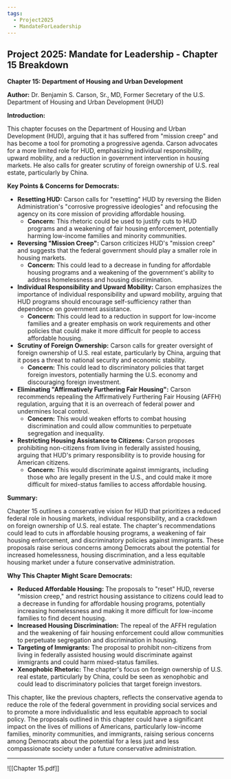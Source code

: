```yaml
---
tags:
  - Project2025
  - MandateForLeadership
---
```

## Project 2025: Mandate for Leadership - Chapter 15 Breakdown

**Chapter 15: Department of Housing and Urban Development**

**Author:** Dr. Benjamin S. Carson, Sr., MD, Former Secretary of the U.S. Department of Housing and Urban Development (HUD)

**Introduction:**

This chapter focuses on the Department of Housing and Urban Development (HUD), arguing that it has suffered from "mission creep" and has become a tool for promoting a progressive agenda. Carson advocates for a more limited role for HUD, emphasizing individual responsibility, upward mobility, and a reduction in government intervention in housing markets. He also calls for greater scrutiny of foreign ownership of U.S. real estate, particularly by China.

**Key Points & Concerns for Democrats:**

* **Resetting HUD:** Carson calls for "resetting" HUD by reversing the Biden Administration's "corrosive progressive ideologies" and refocusing the agency on its core mission of providing affordable housing.
    * **Concern:** This rhetoric could be used to justify cuts to HUD programs and a weakening of fair housing enforcement, potentially harming low-income families and minority communities.
* **Reversing "Mission Creep":** Carson criticizes HUD's "mission creep" and suggests that the federal government should play a smaller role in housing markets.
    * **Concern:** This could lead to a decrease in funding for affordable housing programs and a weakening of the government's ability to address homelessness and housing discrimination.
* **Individual Responsibility and Upward Mobility:** Carson emphasizes the importance of individual responsibility and upward mobility, arguing that HUD programs should encourage self-sufficiency rather than dependence on government assistance.
    * **Concern:** This could lead to a reduction in support for low-income families and a greater emphasis on work requirements and other policies that could make it more difficult for people to access affordable housing.
* **Scrutiny of Foreign Ownership:** Carson calls for greater oversight of foreign ownership of U.S. real estate, particularly by China, arguing that it poses a threat to national security and economic stability.
    * **Concern:** This could lead to discriminatory policies that target foreign investors, potentially harming the U.S. economy and discouraging foreign investment.
* **Eliminating "Affirmatively Furthering Fair Housing":** Carson recommends repealing the Affirmatively Furthering Fair Housing (AFFH) regulation, arguing that it is an overreach of federal power and undermines local control.
    * **Concern:** This would weaken efforts to combat housing discrimination and could allow communities to perpetuate segregation and inequality.
* **Restricting Housing Assistance to Citizens:** Carson proposes prohibiting non-citizens from living in federally assisted housing, arguing that HUD's primary responsibility is to provide housing for American citizens.
    * **Concern:** This would discriminate against immigrants, including those who are legally present in the U.S., and could make it more difficult for mixed-status families to access affordable housing.

**Summary:**

Chapter 15 outlines a conservative vision for HUD that prioritizes a reduced federal role in housing markets, individual responsibility, and a crackdown on foreign ownership of U.S. real estate. The chapter's recommendations could lead to cuts in affordable housing programs, a weakening of fair housing enforcement, and discriminatory policies against immigrants. These proposals raise serious concerns among Democrats about the potential for increased homelessness, housing discrimination, and a less equitable housing market under a future conservative administration.

**Why This Chapter Might Scare Democrats:**

* **Reduced Affordable Housing:** The proposals to "reset" HUD, reverse "mission creep," and restrict housing assistance to citizens could lead to a decrease in funding for affordable housing programs, potentially increasing homelessness and making it more difficult for low-income families to find decent housing.
* **Increased Housing Discrimination:** The repeal of the AFFH regulation and the weakening of fair housing enforcement could allow communities to perpetuate segregation and discrimination in housing.
* **Targeting of Immigrants:** The proposal to prohibit non-citizens from living in federally assisted housing would discriminate against immigrants and could harm mixed-status families.
* **Xenophobic Rhetoric:** The chapter's focus on foreign ownership of U.S. real estate, particularly by China, could be seen as xenophobic and could lead to discriminatory policies that target foreign investors.

This chapter, like the previous chapters, reflects the conservative agenda to reduce the role of the federal government in providing social services and to promote a more individualistic and less equitable approach to social policy. The proposals outlined in this chapter could have a significant impact on the lives of millions of Americans, particularly low-income families, minority communities, and immigrants, raising serious concerns among Democrats about the potential for a less just and less compassionate society under a future conservative administration. 

----

![[Chapter 15.pdf]]